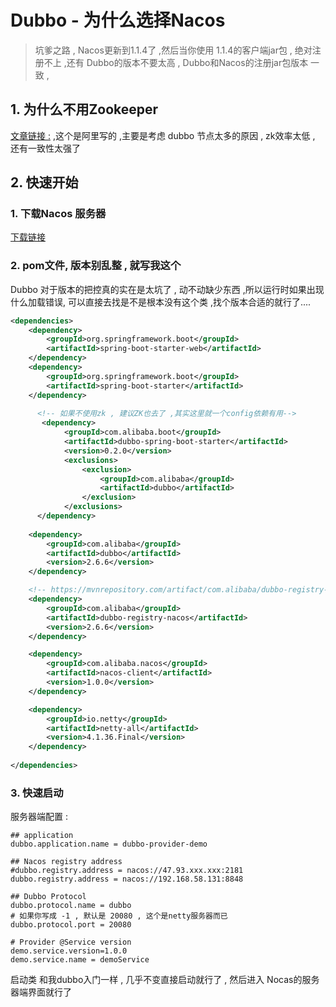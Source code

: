 # Dubbo - 为什么选择Nacos

> 坑爹之路 , Nacos更新到1.1.4了 ,然后当你使用 1.1.4的客户端jar包 , 绝对注册不上 ,还有 Dubbo的版本不要太高 , Dubbo和Nacos的注册jar包版本 一致 , 



## 1. 为什么不用Zookeeper

[文章链接 :](http://jm.taobao.org/2018/06/13/%E5%81%9A%E6%9C%8D%E5%8A%A1%E5%8F%91%E7%8E%B0%EF%BC%9F/)  ,这个是阿里写的  ,主要是考虑 dubbo 节点太多的原因 , zk效率太低 , 还有一致性太强了

## 2. 快速开始

### 1. 下载Nacos 服务器 

 [下载链接](https://github.com/alibaba/nacos/releases)

### 2. pom文件, 版本别乱整 , 就写我这个

Dubbo 对于版本的把控真的实在是太坑了 , 动不动缺少东西 ,所以运行时如果出现什么加载错误, 可以直接去找是不是根本没有这个类 ,找个版本合适的就行了....

```xml
<dependencies>
    <dependency>
        <groupId>org.springframework.boot</groupId>
        <artifactId>spring-boot-starter-web</artifactId>
    </dependency>
    <dependency>
        <groupId>org.springframework.boot</groupId>
        <artifactId>spring-boot-starter</artifactId>
    </dependency>
    
 	  <!-- 如果不使用zk , 建议ZK也去了 ,其实这里就一个config依赖有用-->
       <dependency>
            <groupId>com.alibaba.boot</groupId>
            <artifactId>dubbo-spring-boot-starter</artifactId>
            <version>0.2.0</version>
            <exclusions>
                <exclusion>
                    <groupId>com.alibaba</groupId>
                    <artifactId>dubbo</artifactId>
                </exclusion>
            </exclusions>
      </dependency>
    
    <dependency>
        <groupId>com.alibaba</groupId>
        <artifactId>dubbo</artifactId>
        <version>2.6.6</version>
    </dependency>

    <!-- https://mvnrepository.com/artifact/com.alibaba/dubbo-registry-nacos -->
    <dependency>
        <groupId>com.alibaba</groupId>
        <artifactId>dubbo-registry-nacos</artifactId>
        <version>2.6.6</version>
    </dependency>

    <dependency>
        <groupId>com.alibaba.nacos</groupId>
        <artifactId>nacos-client</artifactId>
        <version>1.0.0</version>
    </dependency>

    <dependency>
        <groupId>io.netty</groupId>
        <artifactId>netty-all</artifactId>
        <version>4.1.36.Final</version>
    </dependency>
    
</dependencies>

```

### 3. 快速启动

服务器端配置 : 

```properties 
## application
dubbo.application.name = dubbo-provider-demo

## Nacos registry address
#dubbo.registry.address = nacos://47.93.xxx.xxx:2181
dubbo.registry.address = nacos://192.168.58.131:8848

## Dubbo Protocol
dubbo.protocol.name = dubbo
# 如果你写成 -1 , 默认是 20080 , 这个是netty服务器而已
dubbo.protocol.port = 20080

# Provider @Service version
demo.service.version=1.0.0
demo.service.name = demoService
```

启动类 和我dubbo入门一样 , 几乎不变直接启动就行了 , 然后进入 Nocas的服务器端界面就行了

